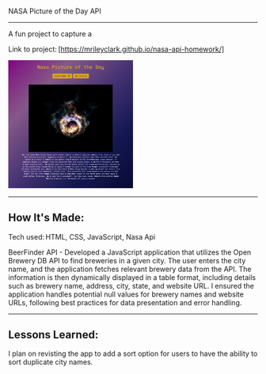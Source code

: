 # 
NASA Picture of the Day API  

****

A fun project to capture a 

Link to project: [https://mrileyclark.github.io/nasa-api-homework/]

<img src="https://github.com/mrileyclark/nasa-api-homework/blob/main/nasa-api.png" width="50%" height="30%">


****

## How It's Made: 

Tech used: HTML, CSS, JavaScript, Nasa Api

BeerFinder API - Developed a JavaScript application that utilizes 
the Open Brewery DB API to find breweries in a given city. The user enters 
the city name, and the application fetches relevant brewery data from the API. The 
information is then dynamically displayed in a table format, including details 
such as brewery name, address, city, state, and website URL. I ensured the application
handles potential null values for brewery names and website URLs, following best 
practices for data presentation and error handling.

****

 ## Lessons Learned: 

I plan on revisting the app to add a sort option for users to have the ability
to sort duplicate city names.

